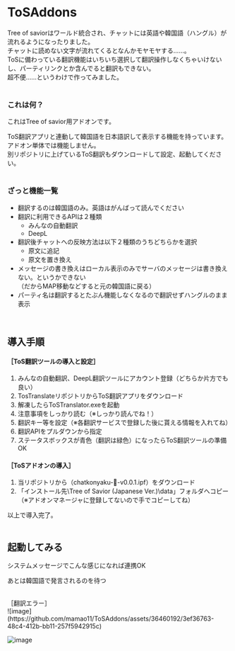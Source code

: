 # ToSAddons
Tree of saviorはワールド統合され、チャットには英語や韓国語（ハングル）が流れるようになったりました。  
チャットに読めない文字が流れてくるとなんかモヤモヤする……。  
ToSに備わっている翻訳機能はいちいち選択して翻訳操作しなくちゃいけないし、パーティリンクとか含んでると翻訳もできない。  
超不便……というわけで作ってみました。  
<br>
### これは何？
これはTree of savior用アドオンです。  
  
ToS翻訳アプリと連動して韓国語を日本語訳して表示する機能を持っています。  
アドオン単体では機能しません。  
別リポジトリに上げているToS翻訳もダウンロードして設定、起動してください。  
<br>
### ざっと機能一覧
* 翻訳するのは韓国語のみ。英語はがんばって読んでください
* 翻訳に利用できるAPIは２種類
  * みんなの自動翻訳
  * DeepL
* 翻訳後チャットへの反映方法は以下２種類のうちどちらかを選択
  * 原文に追記
  * 原文を置き換え
* メッセージの書き換えはローカル表示のみでサーバのメッセージは書き換えない。というかできない<br>（だからMAP移動などすると元の韓国語に戻る）
* パーティ名は翻訳するとたぶん機能しなくなるので翻訳せずハングルのまま表示
<br>

## 導入手順
#### ［ToS翻訳ツールの導入と設定］
1. みんなの自動翻訳、DeepL翻訳ツールにアカウント登録（どちらか片方でも良い）  
2. TosTranslateリポジトリからToS翻訳アプリをダウンロード  
3. 解凍したらToSTranslator.exeを起動  
4. 注意事項をしっかり読む（※しっかり読んでね！）  
5. 翻訳キー等を設定（※各翻訳サービスで登録した後に貰える情報を入れてね）  
6. 翻訳APIをプルダウンから指定  
7. ステータスボックスが青色（翻訳は緑色）になったらToS翻訳ツールの準備OK  
  
#### ［ToSアドオンの導入］

1. 当リポジトリから（chatkonyaku-📖-v0.0.1.ipf）をダウンロード
2. 「インストール先\Tree of Savior (Japanese Ver.)\data」フォルダへコピー  
  （※アドオンマネージャに登録してないので手でコピーしてね）  
  
以上で導入完了。  
<br>
## 起動してみる

システムメッセージでこんな感じになれば連携OK  


あとは韓国語で発言されるのを待つ  
  
<br>
［翻訳エラー］<br>
![image](https://github.com/mamao11/ToSAddons/assets/36460192/3ef36763-48c4-412b-bb11-257f5942915c)

![image](https://github.com/mamao11/ToSAddons/assets/36460192/c791f97a-24d6-494d-9104-0f57e0c7b1a8)
